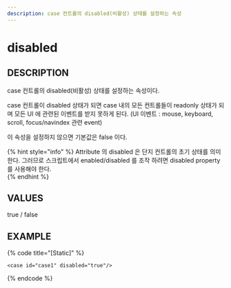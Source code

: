 ```yaml
---
description: case 컨트롤의 disabled(비활성) 상태를 설정하는 속성
---
```


# disabled

## DESCRIPTION

case 컨트롤의 disabled\(비활성\) 상태를 설정하는 속성이다.

case 컨트롤이 disabled 상태가 되면 case 내의 모든 컨트롤들이 readonly 상태가 되며 모든 UI 에 관련된 이벤트를 받지 못하게 된다.
(UI 이벤트 : mouse, keyboard, scroll, focus/navindex 관련 event)

이 속성을 설정하지 않으면 기본값은 false 이다.


{% hint style="info" %}
Attribute 의 disabled 은 단지 컨트롤의 초기 상태를 의미한다. 그러므로 스크립트에서 enabled/disabled 를 조작 하려면 disabled property 를 사용해야 한다.   
{% endhint %}

## VALUES

true / false

## EXAMPLE

{% code title="\[Static\]" %}
```markup
<case id="case1" disabled="true"/> 
```
{% endcode %}

